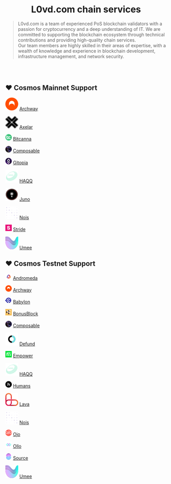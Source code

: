 <h1 align="center">L0vd.com chain services</h1>

> L0vd.com is a team of experienced PoS blockchain validators with a passion for cryptocurrency and a deep understanding of IT. We are committed to supporting the blockchain ecosystem through technical contributions and providing high-quality chain services. </br>
> Our team members are highly skilled in their areas of expertise, with a wealth of knowledge and experience in blockchain development, infrastructure management, and network security.

<br/><br/>

## :heart: Cosmos Mainnet Support

<img src="https://raw.githubusercontent.com/L0vd/image-content/main/gitbook-logos/archway.svg" data-size="line"> [Archway](mainnets/archway/)

<img src="https://raw.githubusercontent.com/L0vd/image-content/main/gitbook-logos/axelar.svg" data-size="line"> [Axelar](mainnets/axelar/)

<img src="https://raw.githubusercontent.com/L0vd/image-content/main/gitbook-logos/bitcanna.png" data-size="line"> [Bitcanna](mainnets/bitcanna/)

<img src="https://raw.githubusercontent.com/L0vd/image-content/main/gitbook-logos/composable.png" data-size="line" width="20"> [Composable](mainnets/composable/)

<img src="https://raw.githubusercontent.com/L0vd/image-content/main/gitbook-logos/gitopia.png" width="20" data-size="line"> [Gitopia](mainnets/gitopia/)

<img src="https://raw.githubusercontent.com/L0vd/image-content/main/gitbook-logos/haqq.svg" data-size="line"> [HAQQ](mainnets/haqq/)

<img src="https://raw.githubusercontent.com/L0vd/image-content/main/gitbook-logos/juno.svg" data-size="line"> [Juno](mainnets/juno/)

<img src="https://raw.githubusercontent.com/L0vd/image-content/main/gitbook-logos/nois.svg" data-size="line"> [Nois](mainnets/nois/)

<img src="https://raw.githubusercontent.com/L0vd/image-content/main/gitbook-logos/stride.png" data-size="line"> [Stride](mainnets/stride/)

<img src="https://raw.githubusercontent.com/L0vd/image-content/main/gitbook-logos/umee.svg" data-size="line"> [Umee](mainnets/umee/)




## :heart: Cosmos Testnet Support

<img src="https://raw.githubusercontent.com/L0vd/image-content/main/gitbook-logos/andromeda.png" data-size="line"> [Andromeda](testnets/andromeda/)

<img src="https://raw.githubusercontent.com/L0vd/image-content/main/gitbook-logos/archway.svg" width="20" data-size="line"> [Archway](testnets/archway/)

<img src="https://raw.githubusercontent.com/L0vd/image-content/main/gitbook-logos/babylon.png" data-size="line"> [Babylon](testnets/babylon/)

<img src="https://raw.githubusercontent.com/L0vd/image-content/main/gitbook-logos/bonusblock.jpg" data-size="line"> [BonusBlock](testnets/bonusblock/)

<img src="https://raw.githubusercontent.com/L0vd/image-content/main/gitbook-logos/composable.png" data-size="line" width="20"> [Composable](testnets/composable/)

<img src="https://raw.githubusercontent.com/L0vd/image-content/main/gitbook-logos/defund.svg" data-size="line"> [Defund](testnets/defund/)

<img src="https://raw.githubusercontent.com/L0vd/image-content/main/gitbook-logos/empower.png" width="20" data-size="line"> [Empower](testnets/empower/)

<img src="https://raw.githubusercontent.com/L0vd/image-content/main/gitbook-logos/haqq.svg" data-size="line"> [HAQQ](testnets/haqq/)

<img src="https://raw.githubusercontent.com/L0vd/image-content/main/gitbook-logos/humans.png" data-size="line"> [Humans](testnets/humans/)

<img src="https://raw.githubusercontent.com/L0vd/image-content/main/gitbook-logos/lava.svg" data-size="line"> [Lava](testnets/lava/)

<img src="https://raw.githubusercontent.com/L0vd/image-content/main/gitbook-logos/nois.svg" data-size="line"> [Nois](testnets/nois/)

<img src="https://raw.githubusercontent.com/L0vd/image-content/main/gitbook-logos/ojo.png" data-size="line"> [Ojo](testnets/ojo/)

<img src="https://raw.githubusercontent.com/L0vd/image-content/main/gitbook-logos/ollo.png" data-size="line"> [Ollo](testnets/ollo/)

<img src="https://raw.githubusercontent.com/L0vd/image-content/main/gitbook-logos/source.png" width="20" data-size="line"> [Source](testnets/source/)

<img src="https://raw.githubusercontent.com/L0vd/image-content/main/gitbook-logos/umee.svg" data-size="line"> [Umee](testnets/umee/)

